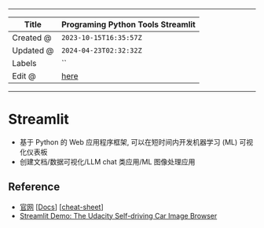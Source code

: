 -----

| Title     | Programing Python Tools Streamlit                    |
| --------- | ---------------------------------------------------- |
| Created @ | `2023-10-15T16:35:57Z`                               |
| Updated @ | `2024-04-23T02:32:32Z`                               |
| Labels    | \`\`                                                 |
| Edit @    | [here](https://github.com/junxnone/xwiki/issues/294) |

-----

# Streamlit

  - 基于 Python 的 Web 应用程序框架, 可以在短时间内开发机器学习 (ML) 可视化仪表板
  - 创建文档/数据可视化/LLM chat 类应用/ML 图像处理应用

## Reference

  - [官网](https://streamlit.io/) \[[Docs](https://docs.streamlit.io/)\]
    \[[cheat-sheet](https://cheat-sheet.streamlit.app/)\]
  - [Streamlit Demo: The Udacity Self-driving Car Image
    Browser](https://github.com/streamlit/demo-self-driving)
